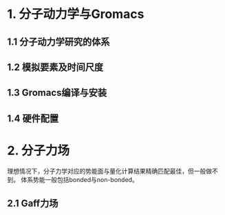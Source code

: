 # 1. 分子动力学与Gromacs
## 1.1 分子动力学研究的体系

## 1.2 模拟要素及时间尺度

## 1.3 Gromacs编译与安装

## 1.4 硬件配置

# 2. 分子力场
理想情况下，分子力学对应的势能面与量化计算结果精确匹配最佳，但一般做不到。
体系势能一般包括bonded与non-bonded。
## 2.1 Gaff力场
